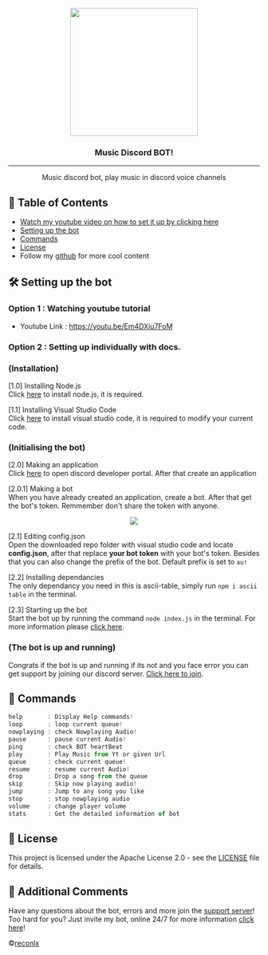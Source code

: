 <p align="center">
  <img width="256" height="256" src="https://i.imgur.com/dlD8uJc.png?size=512">
</p>
  
<h3 align="center">Music Discord BOT!</h3>

<div align="center">

</div>

---

<p align="center"> Music discord bot, play music in discord voice channels
    <br> 
</p>


## 📝 Table of Contents 

+ [Watch my youtube video on how to set it up by clicking here](https://youtu.be/P17_XEUgPfU)
+ [Setting up the bot](https://github.com/reconlx/music-discord-bot/blob/main/README.md#-setting-up-the-bot)
+ [Commands](https://github.com/reconlx/music-discord-bot/blob/main/README.md#-commands)
+ [License](https://github.com/reconlx/music-discord-bot/blob/main/LICENCE)
+ Follow my [github](https://github.com/reconlx) for more cool content

## 🛠 Setting up the bot 

### Option 1 : Watching youtube tutorial
- Youtube Link : https://youtu.be/Em4DXiu7FoM<br />

### Option 2 : Setting up individually with docs.

### (Installation)
[1.0] Installing Node.js<br>
Click [here](https://nodejs.org/en/) to install node.js, it is required.<br>

[1.1] Installing Visual Studio Code<br>
Click [here](https://code.visualstudio.com/) to install visual studio code, it is required to modify your current code.

### (Initialising the bot)
[2.0] Making an application <br>
Click [here](https://discord.com/developers) to open discord developer portal. After that create an application

[2.0.1] Making a bot <br>
When you have already created an application, create a bot. After that get the bot's token. Remmember don't share the token with anyone.
<p align="center">
  <img src="https://cdn.discordapp.com/attachments/728829095013515294/734288747050303519/Untitled_Artwork.jpg?size=512">
</p>

[2.1] Editing config.json <br>
Open the downloaded repo folder with visual studio code and locate **config.json**, after that replace **your bot token** with your bot's token. Besides that you can also change the prefix of the bot. Default prefix is set to `au!`

[2.2] Installing dependancies <br>
The only dependancy you need in this is ascii-table, simply run `npm i ascii table` in the terminal.

[2.3] Starting up the bot <br>
Start the bot up by running the command `node index.js` in the terminal. For more information please [click here](https://github.com/reconlx/discord.js-tutorials/tree/recon-handler#command-handler).

### (The bot is up and running)
Congrats if the bot is up and running if its not and you face error you can get support by joining our discord server. [Click here to join](https://discord.gg/xCCpfth).

## 📜 Commands
```js
help       : Display Help commands!
loop       : loop current queue!
nowplaying : check Nowplaying Audio!
pause      : pause current Audio!
ping       : check BOT heartBeat
play       : Play Music from Yt or given Url
queue      : check current queue!
resume     : resume current Audio!
drop       : Drop a song from the queue
skip       : Skip now playing audio!
jump       : Jump to any song you like
stop       : stop nowplaying audio
volume     : change player volume
stats      : Get the detailed information of bot
```
## 📄 License
This project is licensed under the Apache License 2.0 - see the [LICENSE](https://github.com/reconlx/music-discord-bot/blob/main/LICENCE) file for details.

## 🎫 Additional Comments
Have any questions about the bot, errors and more join the [support server](https://discord.gg/xCCpfth)! <br>
Too hard for you? Just invite my bot, online 24/7 for more information [click here](https://bit.ly/zexdiscordbot)!

©[reconlx](https://github.com/reconlx)
